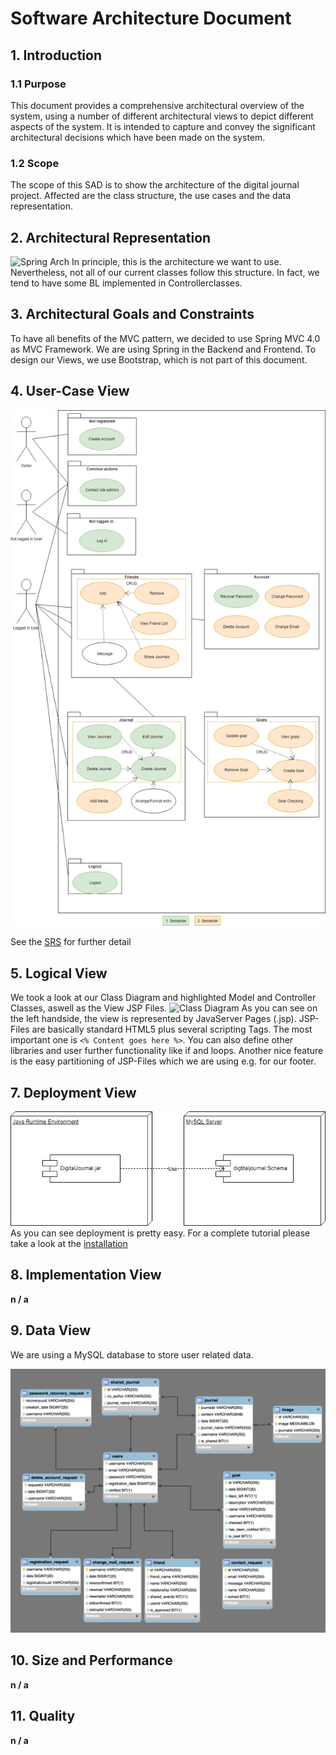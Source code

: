 # Software Architecture Document
## 1. Introduction
### 1.1 Purpose
This document provides a comprehensive architectural overview of the system, using a number of different architectural views to depict different aspects of the system. It is intended to capture and convey the significant architectural decisions which have been made on the system.

### 1.2 Scope
The scope of this SAD is to show the architecture of the digital journal project. Affected are the class structure, the use cases and the data representation.

## 2. Architectural Representation
![Spring Arch](images/ArchitectureSpringMVC.PNG)
In principle, this is the architecture we want to use. Nevertheless, not all of our current classes follow this structure. In fact, we tend to have some BL implemented in Controllerclasses.

## 3. Architectural Goals and Constraints
To have all benefits of the MVC pattern, we decided to use Spring MVC 4.0 as MVC Framework. We are using Spring in the Backend and Frontend. To design our Views, we use Bootstrap, which is not part of this document.

## 4. User-Case View
![UCD](images/UCD.png)

See the [SRS](documentation.md) for further detail

## 5. Logical View
We took a look at our Class Diagram and highlighted Model and Controller Classes, aswell as the View JSP Files.
![Class Diagram](images/class_diagramm_full.png)
As you can see on the left handside, the view is represented by JavaServer Pages (.jsp). JSP-Files are basically standard HTML5 plus several scripting Tags. The most important one is `<% Content goes here %>`. You can also define other libraries and user further functionality like if and loops. Another nice feature is the easy partitioning of JSP-Files which we are using e.g. for our footer. 
## 7. Deployment View
![DeploymentView](images/DeploymentView.png)
As you can see deployment is pretty easy. For a complete tutorial please take a look at the [installation](https://github.com/Toaster996/softwareengineering/blob/master/documentation/Installation.md)

## 8. Implementation View

**n / a**

## 9. Data View
We are using a MySQL database to store user related data.
 
![DB-Model](images/DB_Diagram.PNG)

## 10. Size and Performance 

**n / a**

## 11. Quality 

**n / a**